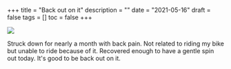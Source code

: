 +++
title = "Back out on it"
description = ""
date = "2021-05-16"
draft = false
tags = []
toc = false
+++

![](https://i.ibb.co/1J82x5v/medway-carers.jpg)

Struck down for nearly a month with back pain. Not related to riding my bike but unable to ride because of it. Recovered enough to have a gentle spin out today. It's good to be back out on it.